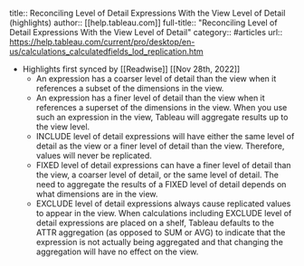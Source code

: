 title:: Reconciling Level of Detail Expressions With the View Level of Detail (highlights)
author:: [[help.tableau.com]]
full-title:: "Reconciling Level of Detail Expressions With the View Level of Detail"
category:: #articles
url:: https://help.tableau.com/current/pro/desktop/en-us/calculations_calculatedfields_lod_replication.htm

- Highlights first synced by [[Readwise]] [[Nov 28th, 2022]]
	- An expression has a coarser level of detail than the view when it references a subset of the dimensions in the view.
	- An expression has a finer level of detail than the view when it references a superset of the dimensions in the view. When you use such an expression in the view, Tableau will aggregate results up to the view level.
	- INCLUDE level of detail expressions will have either the same level of detail as the view or a finer level of detail than the view. Therefore, values will never be replicated.
	- FIXED level of detail expressions can have a finer level of detail than the view, a coarser level of detail, or the same level of detail. The need to aggregate the results of a FIXED level of detail depends on what dimensions are in the view.
	- EXCLUDE level of detail expressions always cause replicated values to appear in the view. When calculations including EXCLUDE level of detail expressions are placed on a shelf, Tableau defaults to the ATTR aggregation (as opposed to SUM or AVG) to indicate that the expression is not actually being aggregated and that changing the aggregation will have no effect on the view.